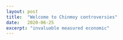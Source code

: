 ```yaml
---
layout: post
title:  "Welcome to Chinmoy controversies"
date:   2020-06-25
excerpt: "invaluable measured economic"
---
```

